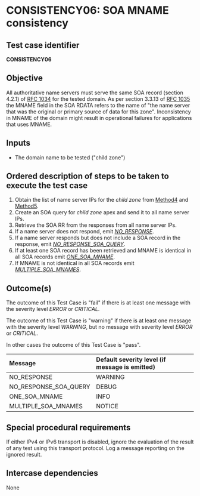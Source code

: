 # CONSISTENCY06: SOA MNAME consistency

## Test case identifier

**CONSISTENCY06**

## Objective

All authoritative name servers must serve the same SOA record (section
4.2.1) of [RFC 1034] for the tested domain. As per section 3.3.13 of 
[RFC 1035] the MNAME field in the SOA RDATA refers to the name of 
"the name server that was the original or primary source of data 
for this zone". Inconsistency in MNAME of the domain might result in 
operational failures for applications that uses MNAME.

## Inputs

* The domain name to be tested ("child zone")

## Ordered description of steps to be taken to execute the test case

 1. Obtain the list of name server IPs for the *child zone* from [Method4] 
    and [Method5].
 2. Create an SOA query for *child zone* apex and send it to all name 
    server IPs.
 3. Retrieve the SOA RR from the responses from all name server IPs.
 4. If a name server does not respond, emit *[NO_RESPONSE]*.
 5. If a name server responds but does not include a SOA record in 
    the response, emit *[NO_RESPONSE_SOA_QUERY]*.
 6. If at least one SOA record has been retrieved and MNAME is 
    identical in all SOA records emit *[ONE_SOA_MNAME]*.
 7. If MNAME is not identical in all SOA records emit 
    *[MULTIPLE_SOA_MNAMES]*.

## Outcome(s)

The outcome of this Test Case is "fail" if there is at least one message
with the severity level *ERROR* or *CRITICAL*.

The outcome of this Test Case is "warning" if there is at least one message
with the severity level *WARNING*, but no message with severity level
*ERROR* or *CRITICAL*.

In other cases the outcome of this Test Case is "pass".

Message                       | Default severity level (if message is emitted)
:-----------------------------|:-----------------------------------
NO_RESPONSE                   | WARNING
NO_RESPONSE_SOA_QUERY         | DEBUG
ONE_SOA_MNAME                 | INFO
MULTIPLE_SOA_MNAMES           | NOTICE


## Special procedural requirements	

If either IPv4 or IPv6 transport is disabled, ignore the evaluation of the
result of any test using this transport protocol. Log a message reporting
on the ignored result.

## Intercase dependencies

None


[RFC 1034]: https://tools.ietf.org/html/rfc1035

[RFC 1035]: https://tools.ietf.org/html/rfc1035

[Method4]: ../Methods.md#method-4-obtain-glue-address-records-from-parent

[Method5]: ../Methods.md#method-5-obtain-the-name-server-address-records-from-child

[NO_RESPONSE]: #outcomes

[NO_RESPONSE_SOA_QUERY]: #outcomes

[ONE_SOA_MNAME]: #outcomes

[MULTIPLE_SOA_MNAMES]: #outcomes


